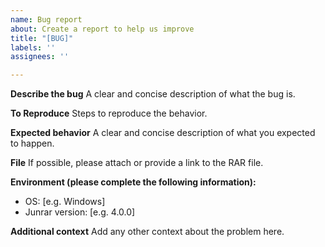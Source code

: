 ```yaml
---
name: Bug report
about: Create a report to help us improve
title: "[BUG]"
labels: ''
assignees: ''

---
```


**Describe the bug**
A clear and concise description of what the bug is.

**To Reproduce**
Steps to reproduce the behavior.

**Expected behavior**
A clear and concise description of what you expected to happen.

**File**
If possible, please attach or provide a link to the RAR file.

**Environment (please complete the following information):**
 - OS: [e.g. Windows]
 - Junrar version: [e.g. 4.0.0]

**Additional context**
Add any other context about the problem here.
